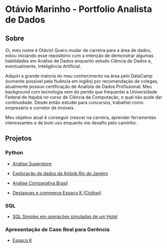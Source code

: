  # Otávio Marinho - Portfolio Analista de Dados
## Sobre
Oi, meu nome é Otávio! Quero mudar de carreira para a área de dados, estou iniciando esse repositório com a intenção de demonstrar algumas habilidades em Análise de Dados enquanto estudo Ciência de Dados e, eventualmente, Inteligência Artificial.

Adquiri a grande maioria do meu conhecimento na área pelo DataCamp (somente possível pela fluência em inglês) por recomendação de colegas, atualmente possuo certificação de Analista de Dados Profissional. Meu background com tecnologia vem do perído que frequentei a Universidade Federal de Itajubá no curso de Ciência da Computação, o qual não pude dar continuidade. Desde então estudei para concursos, trabalhei como empresário e corretor de imóveis.

Meu objetivo atual é conseguir crescer na carreira, aprender ferramentas interessantes e de bom uso enquanto me desafio pelo caminho.

## Projetos

### Python
* [Análise Superstore](https://github.com/OtavioMarinho/Portfolio-Analise-de-Dados/blob/main/SuperStore.ipynb)

* [Exploração de dados da Airbnb Rio de Janeiro](https://github.com/OtavioMarinho/Portfolio-Analise-de-Dados/blob/main/Airbnb_Rio_Analysis.ipynb)

* [Análise Comparativa Brasil](https://github.com/OtavioMarinho/Portfolio-Analise-de-Dados/blob/main/BrasilGeo.ipynb)

* [Destaques e commerce Espaço K (Código)](https://github.com/OtavioMarinho/Portfolio-Analise-de-Dados/blob/main/kvendas.ipynb)

### SQL
* [SQL Simples em operações simuladas de um Hotel](https://github.com/OtavioMarinho/Portfolio-Analise-de-Dados/blob/main/SQLDemo.ipynb)

### Apresentação de Caso Real para Gerência

* [Espaço K](https://github.com/OtavioMarinho/Portfolio-Analise-de-Dados/blob/main/An%C3%A1lise%20Espa%C3%A7o%20K.pdf)
